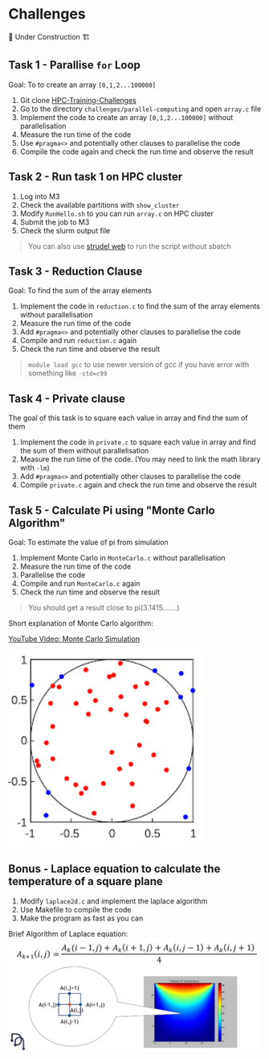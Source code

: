 # Challenges

🚧 Under Construction 🏗️

## Task 1 - Parallise `for` Loop

Goal: To to create an array `[0,1,2...100000]`

1. Git clone [HPC-Training-Challenges](https://github.com/MonashDeepNeuron/HPC-Training-Challenges)
2. Go to the directory `challenges/parallel-computing` and open `array.c` file
3. Implement the code to create an array `[0,1,2...100000]` without parallelisation
4. Measure the run time of the code
5. Use `#pragma<>` and potentially other clauses to parallelise the code
6. Compile the code again and check the run time and observe the result

## Task 2 - Run task 1 on HPC cluster

1. Log into M3
2. Check the available partitions with `show_cluster`
3. Modify `RunHello.sh` to you can run `array.c` on HPC cluster
4. Submit the job to M3
5. Check the slurm output file

>You can also use [strudel web](https://beta.desktop.cvl.org.au/login) to run the script without sbatch

## Task 3 - Reduction Clause

Goal: To find the sum of the array elements

1. Implement the code in `reduction.c` to find the sum of the array elements without parallelisation 
2. Measure the run time of the code
3. Add `#pragma<>` and potentially other clauses to parallelise the code
4. Compile and run `reduction.c` again
5. Check the run time and observe the result 

>`module load gcc` to use newer version of gcc if you have error with something like `-std=c99`

## Task 4 - Private clause

The goal of this task is to square each value in array and find the sum of them

1.  Implement the code in `private.c` to square each value in array and find the sum of them without parallelisation
2. Measure the run time of the code. (You may need to link the math library with `-lm`)
3.  Add `#pragma<>` and potentially other clauses to parallelise the code
4.  Compile `private.c` again and check the run time and observe the result

## Task 5 - Calculate Pi using "Monte Carlo Algorithm"

Goal:  To estimate the value of pi from simulation

1. Implement Monte Carlo in `MonteCarlo.c` without parallelisation
2. Measure the run time of the code
3. Parallelise the code 
4. Compile and run `MonteCarlo.c` again
5. Check the run time and observe the result

> You should get a result close to pi(3.1415…….)

Short explanation of Monte Carlo algorithm:

[YouTube Video:  Monte Carlo Simulation](https://www.youtube.com/watch?v=7ESK5SaP-bc&ab_channel=MarbleScience)

![Monte Carlo](imgs/Monte%20Carlo.png)

## Bonus - Laplace equation to calculate the temperature of a square plane

1. Modify `laplace2d.c` and implement the laplace algorithm
2. Use Makefile to compile the code
3. Make the program as fast as you can

Brief Algorithm of Laplace equation:
![](imgs/Pasted%20image%2020230326142826.png)
